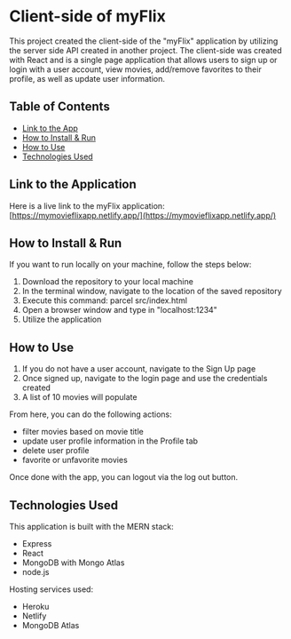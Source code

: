 # Client-side of myFlix

This project created the client-side of the "myFlix" application by utilizing the server side API created in another project. The client-side was created with React and is a single page application that allows users to sign up or login with a user account, view movies, add/remove favorites to their profile, as well as update user information.


## Table of Contents

- [Link to the App](#link-to-the-application)
- [How to Install & Run](#how-to-install--run)
- [How to Use](#how-to-use)
- [Technologies Used](#technologies-used)

## Link to the Application

Here is a live link to the myFlix application: [https://mymovieflixapp.netlify.app/](https://mymovieflixapp.netlify.app/)

## How to Install & Run

If you want to run locally on your machine, follow the steps below:

1. Download the repository to your local machine
2. In the terminal window, navigate to the location of the saved repository
3. Execute this command: parcel src/index.html
4. Open a browser window and type in "localhost:1234"
5. Utilize the application


## How to Use
1. If you do not have a user account, navigate to the Sign Up page
2. Once signed up, navigate to the login page and use the credentials created
3. A list of 10 movies will populate

From here, you can do the following actions:
- filter movies based on movie title
- update user profile information in the Profile tab
- delete user profile
- favorite or unfavorite movies

Once done with the app, you can logout via the log out button.

## Technologies Used

This application is built with the MERN stack:
- Express
- React
- MongoDB with Mongo Atlas
- node.js

Hosting services used:
- Heroku
- Netlify
- MongoDB Atlas